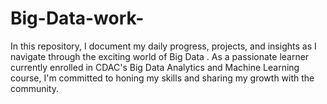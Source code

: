 # Big-Data-work-
In this repository, I document my daily progress, projects, and insights as I navigate through the exciting world of Big Data . As a passionate learner currently enrolled in CDAC's Big Data Analytics and Machine Learning course, I'm committed to honing my skills and sharing my growth with the community.
